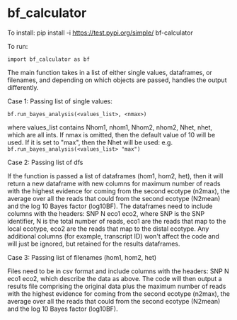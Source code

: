 # bf_calculator

To install: pip install -i https://test.pypi.org/simple/ bf-calculator

To run: 

`import bf_calculator as bf`

The main function takes in a list of either single values, dataframes, or filenames, and depending on which objects are passed, handles the output differently.

Case 1: Passing list of single values:

`bf.run_bayes_analysis(<values_list>, <nmax>)`

where values_list contains Nhom1, nhom1, Nhom2, nhom2, Nhet, nhet, which are all ints. If nmax is omitted, then the default value of 10 will be used. If it is set to "max", then the Nhet will be used: e.g. `bf.run_bayes_analysis(<values_list> "max")`

Case 2: Passing list of dfs

If the function is passed a list of dataframes (hom1, hom2, het), then it will return a new dataframe with new columns for maximum number of reads with the highest evidence for coming from the second ecotype (n2max), the average over all the reads that could from the second ecotype (N2mean) and the log 10 Bayes factor (log10BF). The dataframes need to include columns with the headers: SNP N eco1 eco2, where SNP is the SNP identifier, N is the total number of reads, eco1 are the reads that map to the local ecotype, eco2 are the reads that map to the distal ecotype. Any additional columns (for example, transcript ID) won't affect the code and will just be ignored, but retained for the results dataframes.

Case 3: Passing list of filenames (hom1, hom2, het)
  
Files need to be in csv format and include columns with the headers: SNP N eco1 eco2, which describe the data as above. The code will then output a results file comprising the original data plus the maximum number of reads with the highest evidence for coming from the second ecotype (n2max), the average over all the reads that could from the second ecotype (N2mean) and the log 10 Bayes factor (log10BF).

